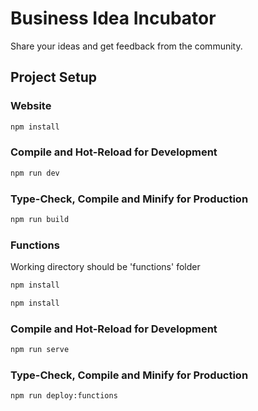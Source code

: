 # Business Idea Incubator

Share your ideas and get feedback from the community. 

## Project Setup

### Website

```sh
npm install
```

### Compile and Hot-Reload for Development

```sh
npm run dev
```

### Type-Check, Compile and Minify for Production

```sh
npm run build
```

### Functions

Working directory should be 'functions' folder

```sh
npm install
```

```sh
npm install
```

### Compile and Hot-Reload for Development

```sh
npm run serve
```

### Type-Check, Compile and Minify for Production

```sh
npm run deploy:functions
```
